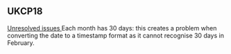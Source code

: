 ## UKCP18  

<ins> Unresolved issues </ins>
Each month has 30 days: this creates a problem when converting the date to a timestamp format as it cannot recognise 30 days in February. 
